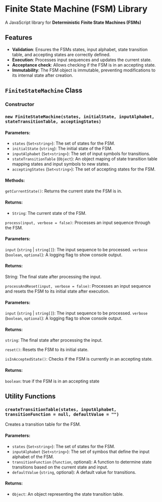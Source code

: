 # Finite State Machine (FSM) Library

A JavaScript library for **Deterministic Finite State Machines (FSMs)**

## Features

- **Validation**: Ensures the FSMs states, input alphabet, state transition table, and accepting states are correctly defined.
- **Execution**: Processes input sequences and updates the current state.
- **Acceptance check**: Allows checking if the FSM is in an accepting state.
- **Immutability**: The FSM object is immutable, preventing modifications to its internal state after creation.


## `FiniteStateMachine` Class

### Constructor

### `new FiniteStateMachine(states, initialState, inputAlphabet, stateTransitionTable, acceptingStates)`

#### Parameters:
- `states` (`Set<string>`): The set of states for the FSM.
- `initialState` (`string`): The initial state of the FSM.
- `inputAlphabet` (`Set<string>`): The set of input symbols for transitions.
- `stateTransitionTable` (`Object`): An object maping of state transition table mapping states and input symbols to new states.
- `acceptingStates` (`Set<string>`): The set of accepting states for the FSM.

#### Methods:
`getCurrentState()`: 
Returns the current state the FSM is in.

#### Returns:
 - `String`: The current state of the FSM.

`process(input, verbose = false)`:
Processes an input sequence through the FSM.

#### Parameters:
`input` (`string` | `string[]`): The input sequence to be processed.
`verbose` (`boolean`, `optional`): A logging flag to show console output.

#### Returns:
String: The final state after processing the input.

`processAndReset(input, verbose = false)`:
Processes an input sequence and resets the FSM to its initial state after execution.

#### Parameters:
`input` (`string` | `string[]`): The input sequence to be processed.
`verbose` (`boolean`, `optional`): A logging flag to show console output.

#### Returns:
`string`: The final state after processing the input.

`reset()`:
Resets the FSM to its initial state.

`isInAcceptedState()`:
Checks if the FSM is currently in an accepting state.

#### Returns:
`boolean`: true if the FSM is in an accepting state


## Utility Functions

### `createTransitionTable(states, inputAlphabet, transitionFunction = null, defaultValue = "")`
Creates a transition table for the FSM.

#### Parameters:
- `states` (`Set<string>`): The set of states for the FSM.
- `inputAlphabet` (`Set<string>`): The set of symbos that define the input alphabet of the FSM.
- `transitionFunction` (`function`, optional): A function to determine state transitions based on the current state and input.
- `defaultValue` (`string`, optional): A default value for transitions.

#### Returns:
- `Object`: An object representing the state transition table.



